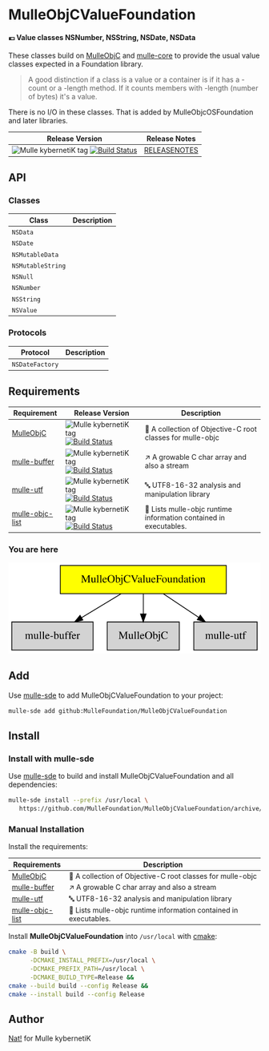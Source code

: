 # MulleObjCValueFoundation

#### 💶 Value classes NSNumber, NSString, NSDate, NSData

These classes build on [MulleObjC](//github.com/mulle-objc/MulleObjC) and
[mulle-core](//github.com/mulle-core) to provide the usual
value classes expected in a Foundation library.

> A good distinction if a class is a value or a container is if it has a
> -count or a -length method. If it counts members with -length (number of
> bytes) it's a value.

There is no I/O in these classes. That is added by MulleObjcOSFoundation
and later libraries.

| Release Version                                       | Release Notes
|-------------------------------------------------------|--------------
| ![Mulle kybernetiK tag](https://img.shields.io/github/tag//MulleObjCValueFoundation.svg?branch=release) [![Build Status](https://github.com//MulleObjCValueFoundation/workflows/CI/badge.svg?branch=release)](//github.com//MulleObjCValueFoundation/actions)| [RELEASENOTES](RELEASENOTES.md) |


## API

### Classes

| Class             | Description
|-------------------|-----------------
| `NSData`          |
| `NSDate`          |
| `NSMutableData`   |
| `NSMutableString` |
| `NSNull`          |
| `NSNumber`        |
| `NSString`        |
| `NSValue`         |


### Protocols

| Protocol          | Description
|-------------------|-----------------
| `NSDateFactory`   |





## Requirements

|   Requirement         | Release Version  | Description
|-----------------------|------------------|---------------
| [MulleObjC](https://github.com/mulle-objc/MulleObjC) | ![Mulle kybernetiK tag](https://img.shields.io/github/tag//.svg) [![Build Status](https://github.com///workflows/CI/badge.svg?branch=release)](https://github.com///actions/workflows/mulle-sde-ci.yml) | 💎 A collection of Objective-C root classes for mulle-objc
| [mulle-buffer](https://github.com/mulle-c/mulle-buffer) | ![Mulle kybernetiK tag](https://img.shields.io/github/tag//.svg) [![Build Status](https://github.com///workflows/CI/badge.svg?branch=release)](https://github.com///actions/workflows/mulle-sde-ci.yml) | ↗️ A growable C char array and also a stream
| [mulle-utf](https://github.com/mulle-c/mulle-utf) | ![Mulle kybernetiK tag](https://img.shields.io/github/tag//.svg) [![Build Status](https://github.com///workflows/CI/badge.svg?branch=release)](https://github.com///actions/workflows/mulle-sde-ci.yml) | 🔤 UTF8-16-32 analysis and manipulation library
| [mulle-objc-list](https://github.com/mulle-objc/mulle-objc-list) | ![Mulle kybernetiK tag](https://img.shields.io/github/tag//.svg) [![Build Status](https://github.com///workflows/CI/badge.svg?branch=release)](https://github.com///actions/workflows/mulle-sde-ci.yml) | 📒 Lists mulle-objc runtime information contained in executables.

### You are here

![Overview](overview.dot.svg)

## Add

Use [mulle-sde](//github.com/mulle-sde) to add MulleObjCValueFoundation to your project:

``` sh
mulle-sde add github:MulleFoundation/MulleObjCValueFoundation
```

## Install

### Install with mulle-sde

Use [mulle-sde](//github.com/mulle-sde) to build and install MulleObjCValueFoundation and all dependencies:

``` sh
mulle-sde install --prefix /usr/local \
   https://github.com/MulleFoundation/MulleObjCValueFoundation/archive/latest.tar.gz
```

### Manual Installation

Install the requirements:

| Requirements                                 | Description
|----------------------------------------------|-----------------------
| [MulleObjC](https://github.com/mulle-objc/MulleObjC)             | 💎 A collection of Objective-C root classes for mulle-objc
| [mulle-buffer](https://github.com/mulle-c/mulle-buffer)             | ↗️ A growable C char array and also a stream
| [mulle-utf](https://github.com/mulle-c/mulle-utf)             | 🔤 UTF8-16-32 analysis and manipulation library
| [mulle-objc-list](https://github.com/mulle-objc/mulle-objc-list)             | 📒 Lists mulle-objc runtime information contained in executables.

Install **MulleObjCValueFoundation** into `/usr/local` with [cmake](https://cmake.org):

``` sh
cmake -B build \
      -DCMAKE_INSTALL_PREFIX=/usr/local \
      -DCMAKE_PREFIX_PATH=/usr/local \
      -DCMAKE_BUILD_TYPE=Release &&
cmake --build build --config Release &&
cmake --install build --config Release
```

## Author

[Nat!](https://mulle-kybernetik.com/weblog) for Mulle kybernetiK


